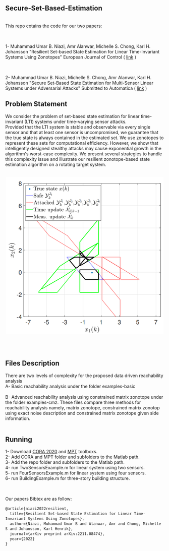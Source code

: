## Secure-Set-Based-Estimation
<br/> 
This repo cotains the code for our two papers:

<br/><br/>
1- Muhammad Umar B. Niazi, Amr Alanwar, Michelle S. Chong, Karl H. Johansson "Resilient Set-based State Estimation for Linear Time-Invariant Systems Using Zonotopes"
European Journal of Control ( [link](https://arxiv.org/abs/2211.08474) )

<br/><br/>
2- Muhammad Umar B. Niazi, Michelle S. Chong, Amr Alanwar, Karl H. Johansson "Secure Set-Based State Estimation for Multi-Sensor Linear Systems under Adversarial Attacks" Submitted to Automatica  ( [link]() ) 
 
## Problem Statement
We consider the problem of set-based state estimation for linear time-invariant (LTI) systems under time-varying sensor attacks. <br/>
Provided that the LTI system is stable and observable via every single sensor and that at least one sensor is uncompromised, 
we guarantee that the true state is always contained in the estimated set. We use zonotopes to represent these sets for computational efficiency. 
However, we show that intelligently designed stealthy attacks may cause exponential growth in the algorithm's worst-case complexity.
We present several strategies to handle this complexity issue and illustrate our resilient zonotope-based state estimation algorithm on a rotating target system.
<br /> <br />
<p align="center">
<img
src="figures/secure_set_based_estimation.png"
raw=true
alt="Subject Pronouns"
width=500
/>
</p>
<br />
<br />

## Files Description 
There are two levels of complexity for the proposed data driven reachability analysis<br />
A- Basic reachability analysis under the folder examples-basic<br /><br />
B- Advanced reachability analysis using constrained matrix zonotope under the folder examples-cmz.
These files compare three methods for reachability analysis namely, matrix zonotope, constrained matrix
zonotop using exact noise description and constrained matrix zonotope given side information.<br />
<br />

## Running 
1- Download [CORA 2020](https://tumcps.github.io/CORA/data/CORA_2020.zip) and [MPT](https://www.mpt3.org) toolboxs.<br />
2- Add CORA and MPT folder and subfolders to the Matlab path.  <br />
3- Add the repo folder and subfolders to the Matlab path.  <br />
4- run TwoSensorsExample.m for linear system using two sensors.<br />
5- run FourSensorsExample.m for linear system using four sensors.<br />
6- run BuildingExample.m for three-story building structure.<br />
<br />
<br />


Our papers Bibtex are as follow:<br />
```
@article{niazi2022resilient,
  title={Resilient Set-based State Estimation for Linear Time-Invariant Systems Using Zonotopes},
  author={Niazi, Muhammad Umar B and Alanwar, Amr and Chong, Michelle S and Johansson, Karl Henrik},
  journal={arXiv preprint arXiv:2211.08474},
  year={2022}
}

```

